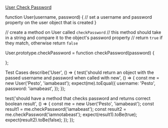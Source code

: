 [User Check Password](https://www.notion.so/User-Check-Password-0e00dc22761d4e3d9a99cbc527c7d781)

function User(username, password) {
  // set a username and password property on the user object that is created
}

// create a method on User called `checkPassword`
// this method should take in a string and compare it to the object's password property
// return `true` if they match, otherwise return `false`

User.prototype.checkPassword = function checkPassword(password) {

};

Test Cases
describe('User', () => {
  test('should return an object with the passed username and password when called with new', () => {
    const me = new User('Pesto', 'iamabeast');
    expect(me).toEqual({
      username: 'Pesto',
      password: 'iamabeast',
    });
  });

  test('should have a method that checks password and returns correct boolean result', () => {
    const me = new User('Pesto', 'iamabeast');
    const result1 = me.checkPassword('iamabeast');
    const result2 = me.checkPassword('iamnotabeast');
    expect(result1).toBe(true);
    expect(result2).toBe(false);
  });
});